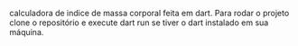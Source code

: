 calculadora de indice de massa corporal feita em dart.
Para rodar o projeto clone o repositório e execute dart run se tiver o dart instalado em sua máquina.
